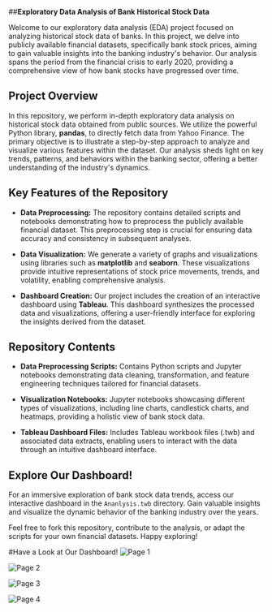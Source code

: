 ##**Exploratory Data Analysis of Bank Historical Stock Data**

Welcome to our exploratory data analysis (EDA) project focused on analyzing historical stock data of banks. In this project, we delve into publicly available financial datasets, specifically bank stock prices, aiming to gain valuable insights into the banking industry's behavior. Our analysis spans the period from the financial crisis to early 2020, providing a comprehensive view of how bank stocks have progressed over time.

## Project Overview

In this repository, we perform in-depth exploratory data analysis on historical stock data obtained from public sources. We utilize the powerful Python library, **pandas**, to directly fetch data from Yahoo Finance. The primary objective is to illustrate a step-by-step approach to analyze and visualize various features within the dataset. Our analysis sheds light on key trends, patterns, and behaviors within the banking sector, offering a better understanding of the industry's dynamics.

## Key Features of the Repository

- **Data Preprocessing:** The repository contains detailed scripts and notebooks demonstrating how to preprocess the publicly available financial dataset. This preprocessing step is crucial for ensuring data accuracy and consistency in subsequent analyses.

- **Data Visualization:** We generate a variety of graphs and visualizations using libraries such as **matplotlib** and **seaborn**. These visualizations provide intuitive representations of stock price movements, trends, and volatility, enabling comprehensive analysis.

- **Dashboard Creation:** Our project includes the creation of an interactive dashboard using **Tableau**. This dashboard synthesizes the processed data and visualizations, offering a user-friendly interface for exploring the insights derived from the dataset.

## Repository Contents

- **Data Preprocessing Scripts:** Contains Python scripts and Jupyter notebooks demonstrating data cleaning, transformation, and feature engineering techniques tailored for financial datasets.

- **Visualization Notebooks:** Jupyter notebooks showcasing different types of visualizations, including line charts, candlestick charts, and heatmaps, providing a holistic view of bank stock data.

- **Tableau Dashboard Files:** Includes Tableau workbook files (.twb) and associated data extracts, enabling users to interact with the data through an intuitive dashboard interface.

## Explore Our Dashboard!

For an immersive exploration of bank stock data trends, access our interactive dashboard in the `Ananlysis.twb` directory. Gain valuable insights and visualize the dynamic behavior of the banking industry over the years.

Feel free to fork this repository, contribute to the analysis, or adapt the scripts for your own financial datasets. Happy exploring!

#Have a Look at Our Dashboard!
![Page 1](https://github.com/Avineesh28/Exploratory-Data-Analysis-of-Bank-Historical-Stock-Data/assets/79737929/77b25eb1-1322-4d18-91d1-2c4585782ed8)

![Page 2](https://github.com/Avineesh28/Exploratory-Data-Analysis-of-Bank-Historical-Stock-Data/assets/79737929/3452f4f9-cc3a-482d-890e-5b3ea2e570ea)

![Page 3](https://github.com/Avineesh28/Exploratory-Data-Analysis-of-Bank-Historical-Stock-Data/assets/79737929/4b844b8d-f01b-4766-98a1-0a13a59ac5a6)

![Page 4](https://github.com/Avineesh28/Exploratory-Data-Analysis-of-Bank-Historical-Stock-Data/assets/79737929/55f60314-f618-4bc4-9c2b-f8d8144c947c)
